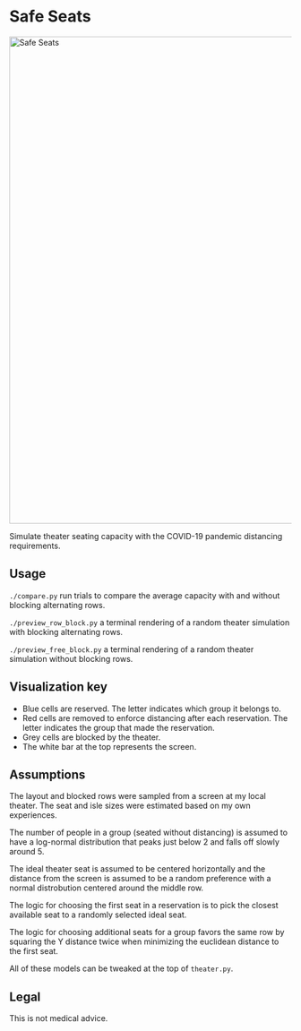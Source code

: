 # Safe Seats

<a alt="Safe Seats" href="https://user-images.githubusercontent.com/3108007/90459142-07f71080-e0c6-11ea-9efb-fff4f6d60fce.png"><img width="870" alt="Safe Seats" src="https://user-images.githubusercontent.com/3108007/90457503-5b1a9480-e0c1-11ea-930d-50d47c531f1c.png"></a>

Simulate theater seating capacity with the COVID-19 pandemic distancing requirements.

## Usage

`./compare.py` run trials to compare the average capacity with and without blocking alternating rows.

`./preview_row_block.py` a terminal rendering of a random theater simulation with blocking alternating rows.

`./preview_free_block.py` a terminal rendering of a random theater simulation without blocking rows.

## Visualization key

- Blue cells are reserved. The letter indicates which group it belongs to.
- Red cells are removed to enforce distancing after each reservation. The letter indicates the group that made the reservation.
- Grey cells are blocked by the theater.
- The white bar at the top represents the screen.

## Assumptions

The layout and blocked rows were sampled from a screen at my local theater. The seat and isle sizes
were estimated based on my own experiences.

The number of people in a group (seated without distancing) is assumed to have a log-normal distribution that
peaks just below 2 and falls off slowly around 5.

The ideal theater seat is assumed to be centered horizontally and the distance from the screen is assumed to be
a random preference with a normal distrobution centered around the middle row.

The logic for choosing the first seat in a reservation is to pick the closest available seat to a randomly selected ideal seat.

The logic for choosing additional seats for a group favors the same row by squaring the Y distance twice
when minimizing the euclidean distance to the first seat.

All of these models can be tweaked at the top of `theater.py`.

## Legal

This is not medical advice.
